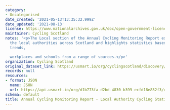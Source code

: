 ```yaml
---
category:
- Uncategorised
date_created: '2021-05-13T13:35:32.999Z'
date_updated: '2021-08-13'
license: https://www.nationalarchives.gov.uk/doc/open-government-licence/version/3/
maintainer: Cycling Scotland
notes: '<p>The Local section of the Annual Cycling Monitoring Report examines all
  the local authorities across Scotland and highlights statistics based on headline
  trends,

  workplaces and schools from a range of sources.</p>'
organization: Cycling Scotland
original_dataset_link: https://usmart.io/org/cyclingscotland/discovery/discovery-view-detail/5722da4b-7559-4819-ab1c-4d2c9a6f92ec
records: null
resources:
- format: JSON
  name: JSON
  url: https://api.usmart.io/org/d1b773fa-d2bd-4830-b399-ecfd18e832f3/45724cc2-0f99-4215-9c07-2c78dadd6075/3/urql
schema: default
title: Annual Cycling Monitoring Report - Local Authority Cycling Statistics
---
```


